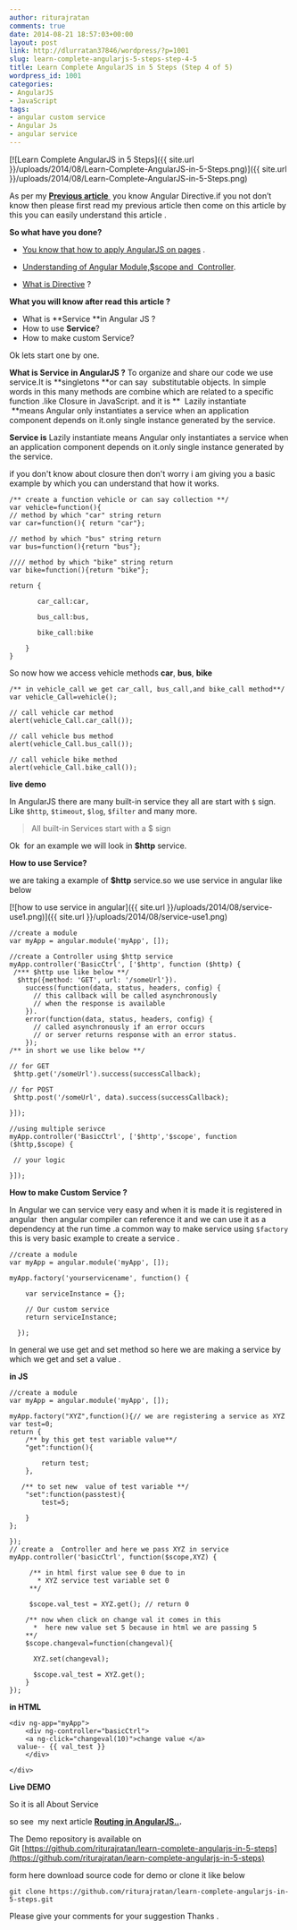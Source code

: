 ```yaml
---
author: riturajratan
comments: true
date: 2014-08-21 18:57:03+00:00
layout: post
link: http://dlurratan37846/wordpress/?p=1001
slug: learn-complete-angularjs-5-steps-step-4-5
title: Learn Complete AngularJS in 5 Steps (Step 4 of 5)
wordpress_id: 1001
categories:
- AngularJS
- JavaScript
tags:
- angular custom service
- Angular Js
- angular service
---
```


[![Learn Complete AngularJS in 5 Steps]({{ site.url }}/uploads/2014/08/Learn-Complete-AngularJS-in-5-Steps.png)]({{ site.url }}/uploads/2014/08/Learn-Complete-AngularJS-in-5-Steps.png)

As per my [**Previous article** ](http://maddyzone.com/angularjs/javascript/learn-complete-angularjs-5-steps-step-3-5) you know Angular Directive.if you not don’t know then please first read my previous article then come on this article by this you can easily understand this article .


**So what have you done?**
	
  * [You know that how to apply AngularJS on pages](http://maddyzone.com/angularjs/javascript/learn-complete-angularjs-in-5-steps-part-1) .

  * [Understanding of Angular Module,$scope and  Controller](http://maddyzone.com/angularjs/javascript/learn-complete-angularjs-5-steps-step-2-5).

  * [What is Directive](http://maddyzone.com/angularjs/javascript/learn-complete-angularjs-5-steps-step-3-5) ?


**What you will know after read this article ?**

  * What is **Service **in Angular JS ?
  * How to use **Service**?	
  * How to make custom Service?

Ok lets start one by one.

**What is Service in AngularJS ?**
To organize and share our code we use service.It is **singletons **or can say  substitutable objects. In simple words in this many methods are combine which are related to a specific function .like Closure in JavaScript. and it is **  Lazily instantiate  **means Angular only instantiates a service when an application component depends on it.only single instance generated by the service.


**Service is** 
Lazily instantiate means Angular only instantiates a service when an application component depends on it.only single instance generated by the service.

if you don't know about closure then don't worry i am giving you a basic example by which you can understand that how it works.

    
    /** create a function vehicle or can say collection **/
    var vehicle=function(){
    // method by which "car" string return  
    var car=function(){ return "car"};
    
    // method by which "bus" string return  
    var bus=function(){return "bus"};
    
    //// method by which "bike" string return  
    var bike=function(){return "bike"};
    
    return {
    
           car_call:car,
    
           bus_call:bus,
    
           bike_call:bike
    
        }
    }


So now how we access vehicle methods **car**, **bus**, **bike**

    
    /** in vehicle_call we get car_call, bus_call,and bike_call method**/
    var vehicle_Call=vehicle();
    
    // call vehicle car method
    alert(vehicle_Call.car_call());
    
    // call vehicle bus method
    alert(vehicle_Call.bus_call());
    
    // call vehicle bike method
    alert(vehicle_Call.bike_call());


**live demo**

In AngularJS there are many built-in service they all are start with `$` sign. Like `$http`, `$timeout`, `$log`, `$filter` and many more.

<blockquote>All built-in Services start with a $ sign</blockquote>

Ok  for an example we will look in **$http** service.

**How to use Service?**

we are taking a example of **$http**  service.so we use service in angular like below

[![how to use service in angular]({{ site.url }}/uploads/2014/08/service-use1.png)]({{ site.url }}/uploads/2014/08/service-use1.png)
    
    //create a module
    var myApp = angular.module('myApp', []);
     
    //create a Controller using $http service
    myApp.controller('BasicCtrl', ['$http', function ($http) {
     /*** $http use like below **/
      $http({method: 'GET', url: '/someUrl'}).
        success(function(data, status, headers, config) {
          // this callback will be called asynchronously
          // when the response is available
        }).
        error(function(data, status, headers, config) {
          // called asynchronously if an error occurs
          // or server returns response with an error status.
        });
    /** in short we use like below **/
    
    // for GET
     $http.get('/someUrl').success(successCallback);
    
    // for POST 
     $http.post('/someUrl', data).success(successCallback);
    
    }]);
    
    //using multiple serivce
    myApp.controller('BasicCtrl', ['$http','$scope', function ($http,$scope) {
     
     // your logic 
    
    }]);
    


**How to make Custom Service ?**

In Angular we can service very easy and when it is made it is registered in angular  then angular compiler can reference it and we can use it as a dependency at the run time .a common way to make service using `$factory` this is very basic example to create a service .

    
    //create a module
    var myApp = angular.module('myApp', []);
    
    myApp.factory('yourservicename', function() {
        
        var serviceInstance = {};
    
        // Our custom service
        return serviceInstance;
    
      });


In general we use get and set method so here we are making a service by which we get and set a value .

**in JS**
    
    //create a module
    var myApp = angular.module('myApp', []);
    
    myApp.factory("XYZ",function(){// we are registering a service as XYZ 
    var test=0;
    return {
        /** by this get test variable value**/
        "get":function(){
    
            return test;
        },
    
       /** to set new  value of test variable **/
        "set":function(passtest){
            test=5;
    
        }
    };
    
    });
    // create a  Controller and here we pass XYZ in service 
    myApp.controller('basicCtrl', function($scope,XYZ) {
         
         /** in html first value see 0 due to in
           * XYZ service test variable set 0 
         **/
         
         $scope.val_test = XYZ.get(); // return 0
    
        /** now when click on change val it comes in this 
          *  here new value set 5 because in html we are passing 5
        **/  
        $scope.changeval=function(changeval){
        
          XYZ.set(changeval);
        
          $scope.val_test = XYZ.get();    
        }  
    });


**in HTML**
   
    <div ng-app="myApp">
        <div ng-controller="basicCtrl">
        <a ng-click="changeval(10)">change value </a>
      value-- {{ val_test }}
        </div>
    
    </div>
    


**Live DEMO**


So it is all About Service

so see  my next article **[Routing in AngularJS..](http://maddyzone.com/angularjs/javascript/learn-complete-angularjs-5-steps-step-5-5).**


The Demo repository is available on Git [https://github.com/riturajratan/learn-complete-angularjs-in-5-steps](https://github.com/riturajratan/learn-complete-angularjs-in-5-steps)


form here download source code for demo or clone it like below

    
    git clone https://github.com/riturajratan/learn-complete-angularjs-in-5-steps.git


Please give your comments for your suggestion Thanks .
